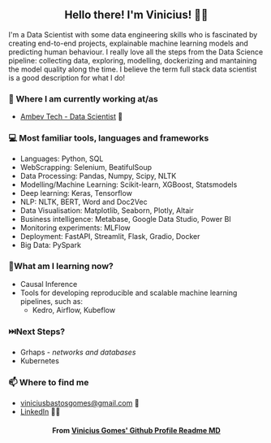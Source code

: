 <h2 align="center">Hello there! I'm Vinicius! 👋🤓</h2>

I'm a Data Scientist with some data engineering skills who is fascinated by creating end-to-end projects, explainable machine learning models and predicting human behaviour. I really love all the steps from the Data Science pipeline: collecting data, exploring, modelling, dockerizing and mantaining the model quality along the time. I believe the term full stack data scientist is a good description for what I do!</p>


### 💼 Where I am currently working at/as
- [Ambev Tech - Data Scientist](https://ambevtech.com.br/) 💼 



### 💻 Most familiar tools, languages and frameworks
- Languages: Python, SQL
-  WebScrapping: Selenium, BeatifulSoup
-  Data Processing: Pandas, Numpy, Scipy, NLTK
-  Modelling/Machine Learning: Scikit-learn, XGBoost, Statsmodels
-  Deep learning: Keras, Tensorflow
-  NLP: NLTK, BERT, Word and Doc2Vec
-  Data Visualisation: Matplotlib, Seaborn, Plotly, Altair
-  Business intelligence: Metabase, Google Data Studio, Power BI
-  Monitoring experiments: MLFlow
-  Deployment: FastAPI, Streamlit, Flask, Gradio, Docker
-  Big Data: PySpark

### :eyes:What am I learning now?

- Causal Inference
- Tools for developing reproducible and scalable machine learning pipelines, such as:
  - Kedro, Airflow, Kubeflow
  
### ⏭️Next Steps?
- Grhaps - *networks and databases*
- Kubernetes

### 📫 Where to find me
- [viniciusbastosgomes@gmail.com](mailto:viniciusbastosgomes@gmail.com) 🐤
- [LinkedIn](https://www.linkedin.com/in/viniciusbastosgomes/) 👨💼


<h4 align="center">From <a href="https://github.com/viniciusbg/viniciusbg"> Vinicius Gomes' Github Profile Readme MD</a></h4>

